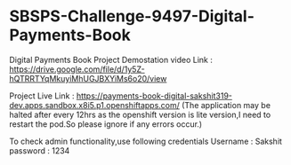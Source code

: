 # SBSPS-Challenge-9497-Digital-Payments-Book
Digital Payments Book
Project Demostation video Link : https://drive.google.com/file/d/1y5Z-hQTRRTYqMkuyiMhUGJBXYiMs6o20/view

Project Live Link : https://payments-book-digital-sakshit319-dev.apps.sandbox.x8i5.p1.openshiftapps.com/
(The application may be halted after every 12hrs as the openshift version is lite version,I need to restart the pod.So please ignore if any errors occur.)

To check admin functionality,use following credentials
Username : Sakshit
password : 1234
